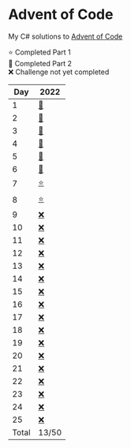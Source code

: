 # Advent of Code

My C# solutions to [Advent of Code](https://adventofcode.com/)

:star: Completed Part 1 </br>
:star2: Completed Part 2 </br>
:x: Challenge not yet completed </br>

| Day   | 2022                              |
| ----- | --------------------------------- |
| 1     | [:star2:](AoC2022/Day01/Day01.cs) |
| 2     | [:star2:](AoC2022/Day02/Day02.cs) |
| 3     | [:star2:](AoC2022/Day03/Day03.cs) |
| 4     | [:star2:](AoC2022/Day04/Day04.cs) |
| 5     | [:star2:](AoC2022/Day05/Day05.cs) |
| 6     | [:star2:](AoC2022/Day06/Day06.cs) |
| 7     | [:star:](AoC2022/Day07/Day07.cs) |
| 8     | [:star:](AoC2022/Day08/Day08.cs) |
| 9     | [:x:](AoC2022/Day09/Day09.cs) |
| 10    | [:x:](AoC2022/Day10/Day10.cs) |
| 11    | [:x:](AoC2022/Day11/Day11.cs) |
| 12    | [:x:](AoC2022/Day12/Day12.cs) |
| 13    | [:x:](AoC2022/Day13/Day13.cs) |
| 14    | [:x:](AoC2022/Day14/Day14.cs) |
| 15    | [:x:](AoC2022/Day15/Day15.cs) |
| 16    | [:x:](AoC2022/Day16/Day16.cs) |
| 17    | [:x:](AoC2022/Day17/Day17.cs) |
| 18    | [:x:](AoC2022/Day18/Day18.cs) |
| 19    | [:x:](AoC2022/Day19/Day19.cs) |
| 20    | [:x:](AoC2022/Day20/Day20.cs) |
| 21    | [:x:](AoC2022/Day21/Day21.cs) |
| 22    | [:x:](AoC2022/Day22/Day22.cs) |
| 23    | [:x:](AoC2022/Day23/Day23.cs) |
| 24    | [:x:](AoC2022/Day24/Day24.cs) |
| 25    | [:x:](AoC2022/Day25/Day25.cs) |
| Total | 13/50 |

